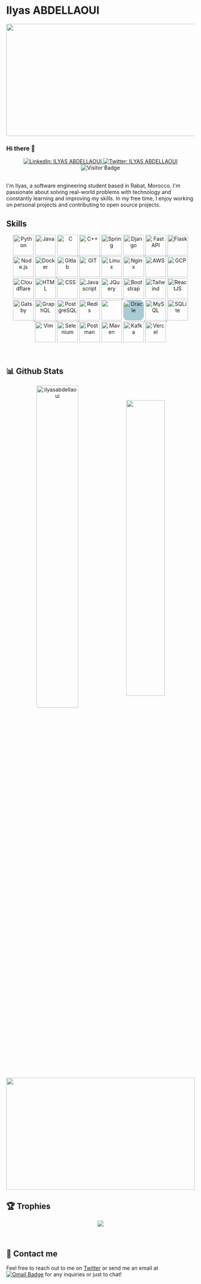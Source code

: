 # Ilyas ABDELLAOUI

<img src="https://64.media.tumblr.com/c5543874b9cbe98da1d20945a45e989b/tumblr_o5a5r9Z9O71tvppquo1_r1_1280.gifv" height="300px" width="1300px"/>

### Hi there 👋

<div align="center">  
  <a href="https://www.linkedin.com/in/ilyas-abdellaoui/">
    <img alt="LinkedIn: ILYAS ABDELLAOUI" src="https://img.shields.io/badge/-ILYAS%20ABDELLAOUI-0e76a8?style=flat&labelColor=0e76a8&logo=linkedin&logoColor=white" target="_blank" />
  </a>
  <a href="https://twitter.com/ilyas_abdell">
    <img alt="Twitter: ILYAS ABDELLAOUI" src="https://img.shields.io/badge/-ILYAS%20ABDELLAOUI-e84393?style=flat&labelColor=e84393&logo=twitter&logoColor=white" target="_blank" />
  </a>
  <br />
  <!--<img src="https://views-counter.vercel.app/badge?pageId=ilyasabdellaoui%2FViews-Counter" alt="Visitor Badge" /> -->
  <img src="https://komarev.com/ghpvc/?username=ilyasabdellaoui" alt="Visitor Badge" />
</div>

<br />

I'm Ilyas, a software engineering student based in Rabat, Morocco. I'm passionate about solving real-world problems with technology and constantly learning and improving my skills. In my free time, I enjoy working on personal projects and contributing to open source projects.

## Skills
<p align="center">
<!--Backend-->
    <!-- Python -->
    <img src="https://skillicons.dev/icons?i=python" alt="Python" width="55" height="55"/>
    <!-- Java -->
    <img src="https://skillicons.dev/icons?i=java" alt="Java" width="55" height="55"/>
  	<!-- C -->
    <a href="https://docs.microsoft.com/en-us/cpp/?view=msvc-170" target="_blank" rel="noreferrer">
        <img src="https://skillicons.dev/icons?i=c" width="55" height="55" alt="C" />
    </a>
    <!-- C++ -->
    <a href="https://docs.microsoft.com/en-us/cpp/?view=msvc-170" target="_blank" rel="noreferrer">
        <img src="https://skillicons.dev/icons?i=cpp" width="55" height="55" alt="C++" />
    </a>
    <!-- Spring -->
    <img src="https://skillicons.dev/icons?i=spring" alt="Spring" width="55" height="55"/>
      <!-- Django -->
    <a href="https://www.djangoproject.com/" target="_blank" rel="noreferrer">
        <img src="https://skillicons.dev/icons?i=django" width="55" height="55" alt="Django" />
    </a>
      <!-- FastAPI -->
    <a href="https://fastapi.tiangolo.com/" target="_blank" rel="noreferrer">
        <img src="https://skillicons.dev/icons?i=fastapi" width="55" height="55" alt="Fast API" />
    </a>
    <!-- Flask -->
    <a href="https://flask.palletsprojects.com/en/2.0.x/" target="_blank" rel="noreferrer">
        <img src="https://skillicons.dev/icons?i=flask" width="55" height="55" alt="Flask" />
    </a>
    <!--Node.js-->
    <img src="https://skillicons.dev/icons?i=nodejs" alt="Node.js" width="55" />
<!--Devops-->
    <!-- Docker -->
    <a href="https://www.docker.com/" target="_blank" rel="noreferrer">
        <img src="https://skillicons.dev/icons?i=docker" width="55" height="55" alt="Docker" />
    </a>
    <!-- Gitlab -->
    <img src="https://skillicons.dev/icons?i=gitlab" alt="Gitlab" width="55"/>
    <!-- Git -->
    <img src="https://skillicons.dev/icons?i=git" alt="GIT" width="55" height="55"/> 
    <!-- Linux -->
    <img src="https://skillicons.dev/icons?i=linux" alt="Linux" width="55" height="55"/> 
    <!-- Nginx -->
    <img src="https://skillicons.dev/icons?i=nginx" alt="Nginx" width="55"/>
<!--Cloid-->  
    <!-- AWS -->
    <img src="https://skillicons.dev/icons?i=aws" alt="AWS" width="55"/>
    <!-- GCP -->
    <img src="https://skillicons.dev/icons?i=gcp" alt="GCP" width="55"/>
    <!-- Cloudflare -->
    <img src="https://skillicons.dev/icons?i=cloudflare" alt="Cloudflare" width="55"/>
<!--Web Dev-->  
    <!-- HTML -->
    <img src="https://skillicons.dev/icons?i=html" alt="HTML" width="55" height="55"/>
    <!-- CSS -->
    <img src="https://skillicons.dev/icons?i=css" alt="CSS" width="55" height="55"/>
    <!-- JS -->
    <img src="https://skillicons.dev/icons?i=javascript" alt="Javascript" width="55" height="55"/>
    <!-- JQuery -->
    <a href="https://jquery.com/" target="_blank" rel="noreferrer">
        <img src="https://skillicons.dev/icons?i=jquery" width="55" height="55" alt="JQuery" />
    </a>
    <!-- Bootstrap -->
    <img src="https://skillicons.dev/icons?i=bootstrap" alt="Bootstrap" width="55" height="55"/>
    <!-- Tailwind -->
    <img src="https://skillicons.dev/icons?i=tailwind" alt="Tailwind" width="55"/>
    <!-- ReactJS -->
    <img src="https://skillicons.dev/icons?i=react" alt="ReactJS" width="55" height="55"/>
    <!-- Gatsby -->
    <a href="https://www.gatsbyjs.com/" target="_blank" rel="noreferrer">
        <img src="https://skillicons.dev/icons?i=gatsby" width="55" height="55" alt="Gatsby" />
    </a>        
    <!-- GraphQL -->
    <a href="https://graphql.org/" target="_blank" rel="noreferrer">
        <img src="https://skillicons.dev/icons?i=graphql" width="55" height="55" alt="GraphQL" />
    </a>
<!--DBs-->  
    <!-- Postgres -->
    <a href="https://www.postgresql.org/" target="_blank" rel="noreferrer">
        <img src="https://skillicons.dev/icons?i=postgres" width="55" height="55" alt="PostgreSQL" />
    </a>
    <!-- Redis -->
    <img src="https://skillicons.dev/icons?i=redis" alt="Redis" width="55"/>
    <!-- MongoDB -->
    <img src="https://skillicons.dev/icons?i=mongodb" width="55"/>
  	<!-- Oracle -->
	  <a href="https://www.oracle.com/uk/index.html" target="_blank" rel="noreferrer">
	    <img src="https://raw.githubusercontent.com/danielcranney/readme-generator/main/public/icons/skills/oracle-colored.svg" width="55" height="55" alt="Oracle" style="background-color: #A9CBD4; border-radius: 13px; width: 55; height: 55;"/>
	</a>
    <!-- MySQL -->
    <a href="https://www.mysql.com/" target="_blank" rel="noreferrer">
        <img src="https://skillicons.dev/icons?i=mysql" width="55" height="55" alt="MySQL" />
    </a>    
    <!-- SQLite -->
    <img src="https://skillicons.dev/icons?i=sqlite" alt="SQLite" width="55"/>
<!--Tools-->  
    <!-- Vim -->
    <img src="https://skillicons.dev/icons?i=vim" alt="Vim" width="55"/>
    <!-- Selenium -->
    <img src="https://skillicons.dev/icons?i=selenium" alt="Selenium" width="55"/>
    <!-- Postman -->
    <img src="https://skillicons.dev/icons?i=postman" alt="Postman" width="55"/>
    <!-- Maven -->
    <img src="https://skillicons.dev/icons?i=maven" alt="Maven" width="55"/>
    <!-- Kafka -->
    <img src="https://skillicons.dev/icons?i=kafka" alt="Kafka" width="55"/>
    <!-- Vercel -->
    <img src="https://skillicons.dev/icons?i=vercel" alt="Vercel" width="55"/>
</p>

<br/>

## 📊 Github Stats

<p align="center">
<img align="center" width="47%" src="https://git-streak-abdellaoui.vercel.app/?user=ilyasabdellaoui&theme=tokyonight" alt="ilyasabdellaoui"/>
<img align="center" width="45%" src="https://git-stats-abdellaoui.vercel.app/api?username=ilyasabdellaoui&theme=algolia&show_icons=true"/><br><br>
<img align="center" width="100%" height="300px" src="https://git-stats-abdellaoui.vercel.app/api/top-langs/?username=ilyasabdellaoui&theme=dracula&layout=compact&langs_count=18&hide=php,OpenEdge%20ABL"/>
</p>

## 🏆 Trophies
<p align="center">
<img src="https://github-profile-trophy.vercel.app/?username=ilyasabdellaoui&theme=nord&column=7"  align="center"/>
</p>
	
<br/>

## 💬 Contact me
Feel free to reach out to me on [Twitter](https://twitter.com/ilyas_abdell) or send me an email at [![Gmail Badge](https://img.shields.io/badge/-ilyas.abdellaoui21@gmail.com-c14438?style=flat&labelColor=db3236&logo=gmail&logoColor=white)](mailto:ilyas.abdellaoui21@gmail.com) for any inquiries or just to chat!

